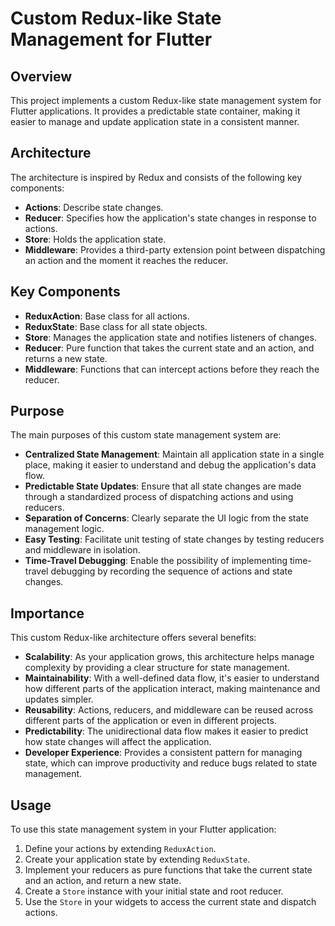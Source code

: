 # Custom Redux-like State Management for Flutter

## Overview

This project implements a custom Redux-like state management system for Flutter applications. It provides a predictable state container, making it easier to manage and update application state in a consistent manner.

## Architecture

The architecture is inspired by Redux and consists of the following key components:

- **Actions**: Describe state changes.
- **Reducer**: Specifies how the application's state changes in response to actions.
- **Store**: Holds the application state.
- **Middleware**: Provides a third-party extension point between dispatching an action and the moment it reaches the reducer.

## Key Components

- **ReduxAction**: Base class for all actions.
- **ReduxState**: Base class for all state objects.
- **Store**: Manages the application state and notifies listeners of changes.
- **Reducer**: Pure function that takes the current state and an action, and returns a new state.
- **Middleware**: Functions that can intercept actions before they reach the reducer.

## Purpose

The main purposes of this custom state management system are:

- **Centralized State Management**: Maintain all application state in a single place, making it easier to understand and debug the application's data flow.
- **Predictable State Updates**: Ensure that all state changes are made through a standardized process of dispatching actions and using reducers.
- **Separation of Concerns**: Clearly separate the UI logic from the state management logic.
- **Easy Testing**: Facilitate unit testing of state changes by testing reducers and middleware in isolation.
- **Time-Travel Debugging**: Enable the possibility of implementing time-travel debugging by recording the sequence of actions and state changes.

## Importance

This custom Redux-like architecture offers several benefits:

- **Scalability**: As your application grows, this architecture helps manage complexity by providing a clear structure for state management.
- **Maintainability**: With a well-defined data flow, it's easier to understand how different parts of the application interact, making maintenance and updates simpler.
- **Reusability**: Actions, reducers, and middleware can be reused across different parts of the application or even in different projects.
- **Predictability**: The unidirectional data flow makes it easier to predict how state changes will affect the application.
- **Developer Experience**: Provides a consistent pattern for managing state, which can improve productivity and reduce bugs related to state management.

## Usage

To use this state management system in your Flutter application:

1. Define your actions by extending `ReduxAction`.
2. Create your application state by extending `ReduxState`.
3. Implement your reducers as pure functions that take the current state and an action, and return a new state.
4. Create a `Store` instance with your initial state and root reducer.
5. Use the `Store` in your widgets to access the current state and dispatch actions.
